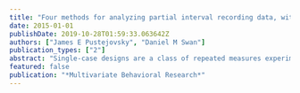 ```yaml
---
title: "Four methods for analyzing partial interval recording data, with application to single-case research"
date: 2015-01-01
publishDate: 2019-10-28T01:59:33.063642Z
authors: ["James E Pustejovsky", "Daniel M Swan"]
publication_types: ["2"]
abstract: "Single-case designs are a class of repeated measures experiments used to evaluate the effects of interventions for small or specialized populations, such as individuals with low-incidence disabilities. There has been growing interest in systematic reviews and syntheses of evidence from single-case designs, but there remains a need to further develop appropriate statistical models and effect sizes for data from the designs. We propose a novel model for single-case data that exhibit nonlinear time trends created by an intervention that produces gradual effects, which build up and dissipate over time. The model expresses a structural relationship between a pattern of treatment assignment and an outcome variable, making it appropriate for both treatment reversal and multiple baseline designs. It is formulated as a generalized linear model so that it can be applied to outcomes measured as frequency counts or proportions, both of which are commonly used in single-case research, while providing readily interpretable effect size estimates such as log response ratios or log odds ratios. We demonstrate the gradual effects model by applying it to data from a single-case study and examine the performance of proposed estimation methods in a Monte Carlo simulation of frequency count data."
featured: false
publication: "*Multivariate Behavioral Research*"
---
```


